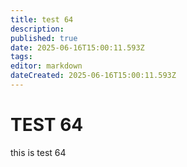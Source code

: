```yaml
---
title: test 64
description: 
published: true
date: 2025-06-16T15:00:11.593Z
tags: 
editor: markdown
dateCreated: 2025-06-16T15:00:11.593Z
---
```


# TEST 64
this is test 64
